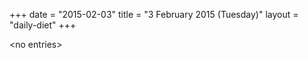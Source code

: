 +++
date = "2015-02-03"
title = "3 February 2015 (Tuesday)"
layout = "daily-diet"
+++

\<no entries\>
